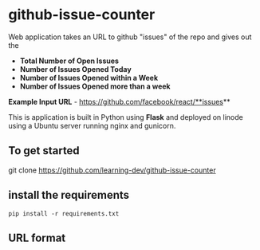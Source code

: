 # github-issue-counter

Web application takes an URL to github "issues" of the repo and gives out the 
- **Total Number of Open Issues** 
- **Number of Issues Opened Today**
- **Number of Issues Opened within a Week**
- **Number of Issues Opened more than a week**

**Example Input URL** - https://github.com/facebook/react/**issues**

This is application is built in Python using **Flask** and deployed on linode using a Ubuntu server running nginx and gunicorn. 


## To get started 
git clone https://github.com/learning-dev/github-issue-counter

## install the requirements 
`pip install -r requirements.txt`

## URL format 

